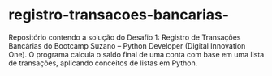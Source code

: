 # registro-transacoes-bancarias-
Repositório contendo a solução do Desafio 1: Registro de Transações Bancárias do Bootcamp Suzano – Python Developer (Digital Innovation One). O programa calcula o saldo final de uma conta com base em uma lista de transações, aplicando conceitos de listas em Python.
